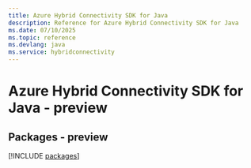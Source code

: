 ```yaml
---
title: Azure Hybrid Connectivity SDK for Java
description: Reference for Azure Hybrid Connectivity SDK for Java
ms.date: 07/10/2025
ms.topic: reference
ms.devlang: java
ms.service: hybridconnectivity
---
```

# Azure Hybrid Connectivity SDK for Java - preview
## Packages - preview
[!INCLUDE [packages](hybrid-connectivity-index.md)]
